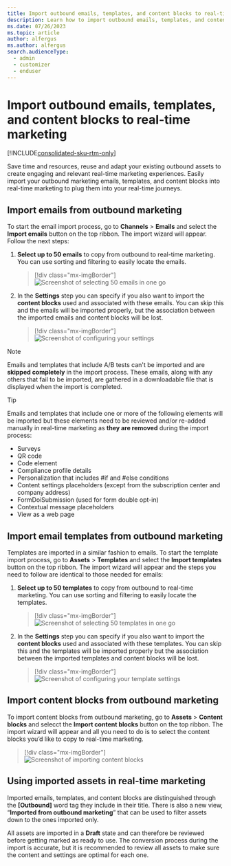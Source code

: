 ```yaml
---
title: Import outbound emails, templates, and content blocks to real-time marketing
description: Learn how to import outbound emails, templates, and content blocks to real-time marketing in Dynamics 365 Marketing.
ms.date: 07/26/2023
ms.topic: article
author: alfergus
ms.author: alfergus
search.audienceType: 
  - admin
  - customizer
  - enduser
---
```


# Import outbound emails, templates, and content blocks to real-time marketing

[!INCLUDE[consolidated-sku-rtm-only](../includes/consolidated-sku-rtm-only.md)]

Save time and resources, reuse and adapt your existing outbound assets to create engaging and relevant real-time marketing experiences. Easily import your outbound marketing emails, templates, and content blocks into real-time marketing to plug them into your real-time journeys.

## Import emails from outbound marketing

To start the email import process, go to **Channels** > **Emails** and select the **Import emails** button on the top ribbon. The import wizard will appear. Follow the next steps:

1. **Select up to 50 emails** to copy from outbound to real-time marketing. You can use sorting and filtering to easily locate the emails.
   > [!div class="mx-imgBorder"]
   > ![Screenshot of selecting 50 emails in one go](media/real-time-marketing-select-emails-in-one-go.png "Screenshot of selecting 50 emails in one go")
1. In the **Settings** step you can specify if you also want to import the **content blocks** used and associated with these emails. You can skip this and the emails will be imported properly, but the association between the imported emails and content blocks will be lost.
   > [!div class="mx-imgBorder"]
   > ![Screenshot of configuring your settings](media/real-time-marketing-settings-configuration.png "Screenshot of configuring your settings")

> [!NOTE]
> Emails and templates that include A/B tests can't be imported and are **skipped completely** in the import process. These emails, along with any others that fail to be imported, are gathered in a downloadable file that is displayed when the import is completed.

> [!TIP]
> Emails and templates that include one or more of the following elements will be imported but these elements need to be reviewed and/or re-added manually in real-time marketing as **they are removed** during the import process:
> - Surveys
> - QR code
> - Code element
> - Compliance profile details
> - Personalization that includes #if and #else conditions
> - Content settings placeholders (except from the subscription center and company address)
> - FormDoiSubmission (used for form double opt-in)
> - Contextual message placeholders
> - View as a web page

## Import email templates from outbound marketing

Templates are imported in a similar fashion to emails. To start the template import process, go to **Assets** > **Templates** and select the **Import templates** button on the top ribbon. The import wizard will appear and the steps you need to follow are identical to those needed for emails:

1. **Select up to 50 templates** to copy from outbound to real-time marketing. You can use sorting and filtering to easily locate the templates.
   > [!div class="mx-imgBorder"]
   > ![Screenshot of selecting 50 templates in one go](media/real-time-marketing-select-templates-in-one-go.png "Screenshot of selecting 50 templates in one go")
1. In the **Settings** step you can specify if you also want to import the **content blocks** used and associated with these templates. You can skip this and the templates will be imported properly but the association between the imported templates and content blocks will be lost.
   > [!div class="mx-imgBorder"]
   > ![Screenshot of configuring your template settings](media/real-time-marketing-template-settings-configuration.png "Screenshot of configuring your template settings")

## Import content blocks from outbound marketing

To import content blocks from outbound marketing, go to **Assets** > **Content blocks** and selecct the **Import content blocks** button on the top ribbon. The import wizard will appear and all you need to do is to select the content blocks you’d like to copy to real-time marketing.

   > [!div class="mx-imgBorder"]
   > ![Screenshot of importing content blocks](media/real-time-marketing-import-content-blocks.png "Screenshot of importing content blocks")

## Using imported assets in real-time marketing

Imported emails, templates, and content blocks are distinguished through the **[Outbound]** word tag they include in their title. There is also a new view, “**Imported from outbound marketing**” that can be used to filter assets down to the ones imported only.

All assets are imported in a **Draft** state and can therefore be reviewed before getting marked as ready to use. The conversion process during the import is accurate, but it is recommended to review all assets to make sure the content and settings are optimal for each one.
